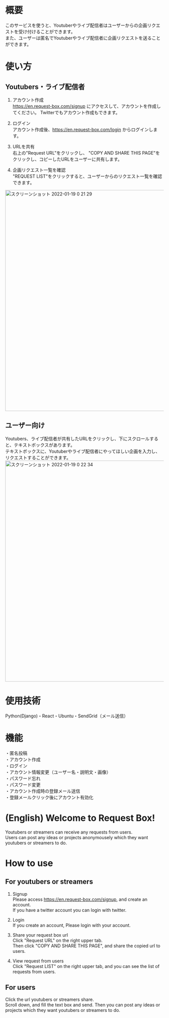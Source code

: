 # 概要
このサービスを使うと、Youtuberやライブ配信者はユーザーからの企画リクエストを受け付けることができます。  
また、ユーザーは匿名でYoutuberやライブ配信者に企画リクエストを送ることができます。    
# 使い方
## Youtubers・ライブ配信者
1. アカウント作成  
https://en.request-box.com/signup にアクセスして、アカウントを作成してください。
Twitterでもアカウント作成もできます。

2. ログイン  
アカウント作成後、https://en.request-box.com/login からログインします。

3. URLを共有  
右上の"Request URL"をクリックし、 "COPY AND SHARE THIS PAGE"をクリックし、コピーしたURLをユーザーに共有します。


4. 企画リクエスト一覧を確認  
"REQUEST LIST"をクリックすると、ユーザーからのリクエスト一覧を確認できます。
<img width="700" alt="スクリーンショット 2022-01-19 0 21 29" src="https://user-images.githubusercontent.com/48975545/149965784-129f5ac6-e3db-4153-b353-3b2e0c49e884.png">


## ユーザー向け
Youtubers、ライブ配信者が共有したURLをクリックし、下にスクロールすると、テキストボックスがあります。  
テキストボックスに、Youtuberやライブ配信者にやってほしい企画を入力し、リクエストすることができます。
<img width="700" alt="スクリーンショット 2022-01-19 0 22 34" src="https://user-images.githubusercontent.com/48975545/149965959-83ae748f-8302-4f14-a97c-536428258c0f.png">


# 使用技術
Python(Django)・React・Ubuntu・SendGrid（メール送信）

# 機能
・匿名投稿  
・アカウント作成  
・ログイン  
・アカウント情報変更（ユーザー名・説明文・画像）  
・パスワード忘れ  
・パスワード変更  
・アカウント作成時の登録メール送信  
・登録メールクリック後にアカウント有効化  

# (English) Welcome to Request Box!
Youtubers or streamers can receive any requests from users.  
Users can post any ideas or projects anonymousely which they want youtubers or streamers to do.

# How to use
## For youtubers or streamers
1. Signup  
Please access https://en.request-box.com/signup, and create an account.  
If you have a twitter account you can login with twitter.

2. Login  
If you create an account, Please login with your account.

3. Share your request box url  
Click "Request URL" on the right upper tab.  
Then click "COPY AND SHARE THIS PAGE", and share the copied url to users.

4. View request from users  
Click "Request LIST" on the right upper tab, and you can see the list of requests from users.


## For users
Click the url youtubers or streamers share.  
Scroll down, and fill the text box and send. Then you can post any ideas or projects which they want youtubers or streamers to do.

